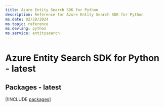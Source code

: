 ```yaml
---
title: Azure Entity Search SDK for Python
description: Reference for Azure Entity Search SDK for Python
ms.date: 02/28/2024
ms.topic: reference
ms.devlang: python
ms.service: entitysearch
---
```

# Azure Entity Search SDK for Python - latest
## Packages - latest
[!INCLUDE [packages](entity-search-index.md)]